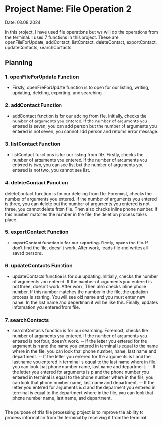 

# Project Name: File Operation 2 

Date: 03.08.2024  

In this project, I have used file operations but we will do the operations from the terminal. I used 7 functions in this project. These are openFileForUpdate, addContact, listContact, deleteContact, exportContact, updateContacts, searchContacts.


## Planning

### 1. openFileForUpdate Function
- Firstly, openFileForUpdate function is to open for our listing, writing, updating, deleting, exporting, and searching. 

### 2. addContact Function
- addContact function is for our adding from file. Initially, checks the number of arguments you entered. If the number of arguments you entered is seven, you can add person but the number of arguments you entered is not seven, you cannot add person and returns error message.

### 3. listContact Function
- listContact functions is for our listing from file. Firstly,  checks the number of arguments  you entered. If the number of arguments you entered is two, you can see list  but the number of arguments you entered is not two, you cannot see list.

### 4. deleteContact Function
deleteContact function is for our deleting from file. Foremost, checks the number of arguments  you entered. If the number of arguments you entered is three, you can delete  but the number of arguments you entered is not three, you cannot delete from file. Then also checks inline phone number. If this number matches the number in the file, the deletion process takes place. 

### 5. exportContact Function
- exportContact function is for our exporting. Firstly, opens the file. If don't find the file, doesn't work. After work, reads file and writes all saved persons. 

### 6. updateContacts Function
- updateContacts function is for our updating. Initially, checks the number of arguments you entered. If the number of arguments you entered is not three, doesn't work. After work, Then also checks inline phone number. If this number matches the number in the file, the updation process is starting. You will see old name and you must enter new name. In the last name and depertman it will be like this. Finally, updates information you entered from file. 

### 7. searchContacts
- searchContacts function is for our searching. Foremost, checks the number of arguments you entered. If the number of arguments you entered is not four, doesn't work. 
-- If the letter you entered for the argument is n and the name you entered in terminal is equal to the name where in the file, you can look that phone number, name, last name and department.
-- If the letter you entered for the arguments is l and the last name you entered in terminal is equal to the last name where in file, you can look that phone number name, last name and department.
-- If the letter you entered for arguments is p and the phone number you entered in terminal is equal to the phone number where in the file, you can look that phone number name, last name and department.
-- If the letter you entered for arguments is d and the deparment  you entered in terminal is equal to the department where in the file, you can look that phone number name, last name, and department.
## 
The purpose of this file processing project is to improve the ability to process information from the terminal by receiving it from the terminal
